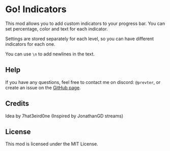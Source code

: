 # Go! Indicators

This mod allows you to add custom indicators to your progress bar.
You can set percentage, color and text for each indicator.

Settings are stored separately for each level, so you can have different indicators for each one.

You can use `\n` to add newlines in the text.

## Help
If you have any questions, feel free to contact me on discord: `@prevter`,
or create an issue on the [GitHub page](https://github.com/prevter/gd-go-indicator).

## Credits
Idea by 7hat3eird0ne (Inspired by JonathanGD streams)

## License
This mod is licensed under the MIT License.
